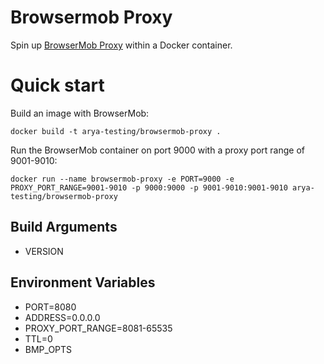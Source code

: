 # Browsermob Proxy

Spin up [BrowserMob Proxy](https://github.com/lightbody/browsermob-proxy) within a Docker container. 

# Quick start

Build an image with BrowserMob:

```
docker build -t arya-testing/browsermob-proxy .
```

Run the BrowserMob container on port 9000 with a proxy port range of 9001-9010:

```
docker run --name browsermob-proxy -e PORT=9000 -e PROXY_PORT_RANGE=9001-9010 -p 9000:9000 -p 9001-9010:9001-9010 arya-testing/browsermob-proxy 
```

## Build Arguments

* VERSION

## Environment Variables

* PORT=8080
* ADDRESS=0.0.0.0
* PROXY_PORT_RANGE=8081-65535
* TTL=0
* BMP_OPTS